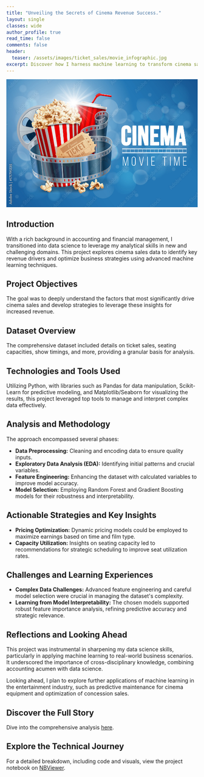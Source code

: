 ```yaml
---
title: "Unveiling the Secrets of Cinema Revenue Success."
layout: single
classes: wide
author_profile: true
read_time: false
comments: false
header:
  teaser: /assets/images/ticket_sales/movie_infographic.jpg
excerpt: Discover how I harness machine learning to transform cinema sales data into strategic insights, driving business success.
---
```

![Cinema Sales](/assets/images/ticket_sales/movie_infographic.jpg)

## Introduction

With a rich background in accounting and financial management, I transitioned into data science to leverage my analytical skills in new and challenging domains. This project explores cinema sales data to identify key revenue drivers and optimize business strategies using advanced machine learning techniques.

## Project Objectives

The goal was to deeply understand the factors that most significantly drive cinema sales and develop strategies to leverage these insights for increased revenue.

## Dataset Overview

The comprehensive dataset included details on ticket sales, seating capacities, show timings, and more, providing a granular basis for analysis.

## Technologies and Tools Used

Utilizing Python, with libraries such as Pandas for data manipulation, Scikit-Learn for predictive modeling, and Matplotlib/Seaborn for visualizing the results, this project leveraged top tools to manage and interpret complex data effectively.

## Analysis and Methodology

The approach encompassed several phases:
- **Data Preprocessing:** Cleaning and encoding data to ensure quality inputs.
- **Exploratory Data Analysis (EDA):** Identifying initial patterns and crucial variables.
- **Feature Engineering:** Enhancing the dataset with calculated variables to improve model accuracy.
- **Model Selection:** Employing Random Forest and Gradient Boosting models for their robustness and interpretability.

## Actionable Strategies and Key Insights

- **Pricing Optimization:** Dynamic pricing models could be employed to maximize earnings based on time and film type.
- **Capacity Utilization:** Insights on seating capacity led to recommendations for strategic scheduling to improve seat utilization rates.

## Challenges and Learning Experiences

- **Complex Data Challenges:** Advanced feature engineering and careful model selection were crucial in managing the dataset's complexity.
- **Learning from Model Interpretability:** The chosen models supported robust feature importance analysis, refining predictive accuracy and strategic relevance.

## Reflections and Looking Ahead

This project was instrumental in sharpening my data science skills, particularly in applying machine learning to real-world business scenarios. It underscored the importance of cross-disciplinary knowledge, combining accounting acumen with data science.

Looking ahead, I plan to explore further applications of machine learning in the entertainment industry, such as predictive maintenance for cinema equipment and optimization of concession sales.

## Discover the Full Story

Dive into the comprehensive analysis [here](/revenue-forecast/).

## Explore the Technical Journey

For a detailed breakdown, including code and visuals, view the project notebook on [NBViewer](https://nbviewer.org/github/yourusername/yourrepo/blob/master/notebooks/customer_churn_analysis.ipynb).



